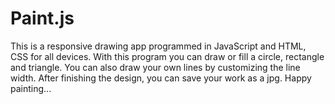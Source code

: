 # Paint.js
This is a responsive drawing app programmed in JavaScript and HTML, CSS for all devices.
With this program you can draw or fill a circle, rectangle and triangle. 
You can also draw your own lines by customizing the line width.
After finishing the design, you can save your work as a jpg.
Happy painting...
